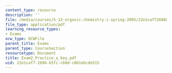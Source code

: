 ```yaml
---
content_type: resource
description: ''
file: /media/courses/5-12-organic-chemistry-i-spring-2005/22e1caf72696b5fccb0dc861ebcde515_Exam2_Practice_a_key.pdf
file_type: application/pdf
learning_resource_types:
- Exams
ocw_type: OCWFile
parent_title: Exams
parent_type: CourseSection
resourcetype: Document
title: Exam2_Practice_a_key.pdf
uid: 22e1caf7-2696-b5fc-cb0d-c861ebcde515
---
```

